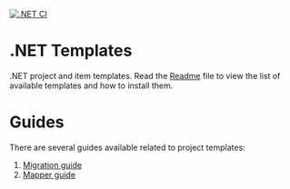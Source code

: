 [![.NET CI](https://github.com/fishbowl-software/dotnet-templates/actions/workflows/dotnet.yml/badge.svg?branch=main)](https://github.com/fishbowl-software/dotnet-templates/actions/workflows/dotnet.yml)

# .NET Templates
.NET project and item templates. Read the [Readme](./src/README.md) file to view the list of available templates and how to install them.

# Guides
There are several guides available related to project templates:
1. [Migration guide](./docs/migration-guide.md)
2. [Mapper guide](./docs/mapper-guide.md)
